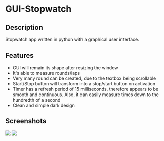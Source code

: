 # GUI-Stopwatch

## Description
Stopwatch app written in python with a graphical user interface. 

## Features
- GUI will remain its shape after resizing the window
- It's able to measure rounds/laps
- Very many round can be created, due to the textbox being scrollable
- Start/Stop button will transform into a stop/start button on activation
- Timer has a refresh period of 15 milliseconds, therefore appears to be smooth and continuous. Also, it can easily measure times down to the hundredth of a second
- Clean and simple dark design

## Screenshots
<img src='https://imgur.com/J9kjREr.png'></img>
<img src='https://imgur.com/ecPUh3n.png'></img>
